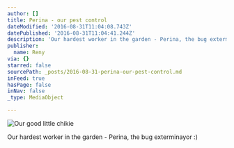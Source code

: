 ```yaml
---
author: []
title: Perina - our pest control
dateModified: '2016-08-31T11:04:08.743Z'
datePublished: '2016-08-31T11:04:41.244Z'
description: 'Our hardest worker in the garden - Perina, the bug exterminayor :)'
publisher:
  name: Reny
via: {}
starred: false
sourcePath: _posts/2016-08-31-perina-our-pest-control.md
inFeed: true
hasPage: false
inNav: false
_type: MediaObject

---
```

![Our good little chikie ](https://the-grid-user-content.s3-us-west-2.amazonaws.com/8d4b8492-3c94-4552-9d65-8981d24f416c.jpg)

Our hardest worker in the garden - Perina, the bug exterminayor :)